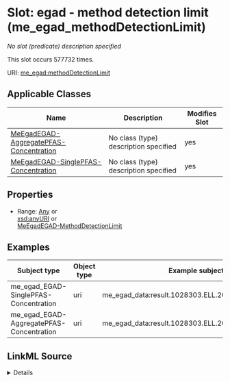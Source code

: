 

# Slot: egad - method detection limit (me_egad_methodDetectionLimit)


_No slot (predicate) description specified_






This slot occurs 577732 times.


URI: [me_egad:methodDetectionLimit](http://sawgraph.spatialai.org/v1/me-egad#methodDetectionLimit)



<!-- no inheritance hierarchy -->





## Applicable Classes

| Name | Description | Modifies Slot |
| --- | --- | --- |
| [MeEgadEGAD-AggregatePFAS-Concentration](../classes/MeEgadEGAD-AggregatePFAS-Concentration.md) | No class (type) description specified |  yes  |
| [MeEgadEGAD-SinglePFAS-Concentration](../classes/MeEgadEGAD-SinglePFAS-Concentration.md) | No class (type) description specified |  yes  |







## Properties

* Range: [Any](../classes/Any.md)&nbsp;or&nbsp;<br />[xsd:anyURI](http://www.w3.org/2001/XMLSchema#anyURI)&nbsp;or&nbsp;<br />[MeEgadEGAD-MethodDetectionLimit](../classes/MeEgadEGAD-MethodDetectionLimit.md)






## Examples

| Subject type | Object type | Example subject | Example object | Occurrences |
| --- | --- | --- | --- | --- |
| me_egad_EGAD-SinglePFAS-Concentration | uri | me_egad_data:result.1028303.ELL.20190405.335671 | me_egad_data:mdl.1.1.NG/G | 540043 |
| me_egad_EGAD-AggregatePFAS-Concentration | uri | me_egad_data:result.1028303.ELL.20190405.DEP18010 | me_egad_data:mdl.1.1.NG/G | 37689 |




## LinkML Source

<details>

```yaml
name: me_egad_methodDetectionLimit
annotations:
  count:
    tag: count
    value: 577732
description: No slot (predicate) description specified
title: egad - method detection limit
examples:
- object:
    example_object: me_egad_data:mdl.1.1.NG/G
    example_object_type: uri
    example_predicate: me_egad:methodDetectionLimit
    example_subject: me_egad_data:result.1028303.ELL.20190405.335671
    example_subject_type: me_egad_EGAD-SinglePFAS-Concentration
- object:
    example_object: me_egad_data:mdl.1.1.NG/G
    example_object_type: uri
    example_predicate: me_egad:methodDetectionLimit
    example_subject: me_egad_data:result.1028303.ELL.20190405.DEP18010
    example_subject_type: me_egad_EGAD-AggregatePFAS-Concentration
from_schema: sawgraph-kg
rank: 1000
slot_uri: me_egad:methodDetectionLimit
alias: me_egad_methodDetectionLimit
domain_of:
- me_egad_EGAD-AggregatePFAS-Concentration
- me_egad_EGAD-SinglePFAS-Concentration
subproperty_of: coso_resultAnnotation
range: Any
any_of:
- range: uri
- range: me_egad_EGAD-MethodDetectionLimit

```
</details>